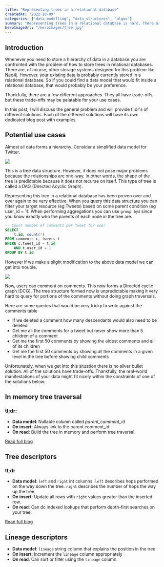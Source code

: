 ```yaml
---
title: "Representing trees in a relational database"
createdAt: "2022-10-09"
categories: ["data_modelling", "data_structures", "algos"]
summary: "Representing trees in a relational database is hard. There are various different solutions but they all have trade-offs."
heroImageUrl: "/heroImages/tree.jpg"
---
```


## Introduction
Whenever you need to store a hierarchy of data in a database you are confronted with the problem of how to store trees in relational databases. There are, of course, other storage systems designed for this problem like [Neo4j](https://neo4j.com). However, your existing data is probably currently stored in a relational database. So if you could find a data model that would fit inside a relational database, that would probably be your preference.

Thankfully, there are a few different approaches. They all have trade-offs, but these trade-offs may be palatable for your use cases.

In this post, I will discuss the general problem and will provide tl;dr's of different solutions. Each of the different solutions will have its own dedicated blog post with examples.

## Potential use cases
Almost all data forms a hierarchy. Consider a simplified data model for Twitter.

[![](https://mermaid.ink/img/pako:eNo9kEFvgzAMhf8K8olKtAzYaMthl23HnrbdcnETA9FIghKzqqr47wtU68WyP1vPeu8G0imCBtrBXWSPnhNhvwP5dCmbZLt9Tb4uRJyu9Q5OpDQKu5IVvDljyHJI_5sNZGDIG9Qqat-ETRIB3JMhAU1sFfofAcLO8Q4ndp9XK6FhP1EG06iQ6V1j59FA0-IQHvRDaXb-AQeHiuJ4A76Oi4tOB46S0tlWdwuf_BBxzzyGJs-X9a7T3E_nnXQmD1otlvvfY53XZX3AsqJ6X-FLVSl5Lo6HtnwuWrV_KkqEec6A1v-ne2RrcvMf0YBqqg?type=png)](https://mermaid.live/edit#pako:eNo9kEFvgzAMhf8K8olKtAzYaMthl23HnrbdcnETA9FIghKzqqr47wtU68WyP1vPeu8G0imCBtrBXWSPnhNhvwP5dCmbZLt9Tb4uRJyu9Q5OpDQKu5IVvDljyHJI_5sNZGDIG9Qqat-ETRIB3JMhAU1sFfofAcLO8Q4ndp9XK6FhP1EG06iQ6V1j59FA0-IQHvRDaXb-AQeHiuJ4A76Oi4tOB46S0tlWdwuf_BBxzzyGJs-X9a7T3E_nnXQmD1otlvvfY53XZX3AsqJ6X-FLVSl5Lo6HtnwuWrV_KkqEec6A1v-ne2RrcvMf0YBqqg)

This is a tree data structure. However, it does not pose major problems because the relationships are one-way. In other words, the shape of the tree is predictable because it does not recurse on itself. This type of tree is called a DAG (Directed Acyclic Graph).

Representing this tree in a relational database has been proven over and over again to be very effective. When you query this data structure you can filter your target resource (eg Tweets) based on some parent condition (eg user_id = 1). When performing aggregations you can use `group by`s since you know exactly who the parents of each node in the tree are.

```sql
-- Count number of comments per tweet for user
SELECT
	t.id, count(*)
FROM comments c, tweets t
WHERE c.tweet_id = t.id
	AND t.user_id = 1
GROUP BY t.id
```

However if we make a slight modification to the above data model we can get into trouble.

[![](https://mermaid.ink/img/pako:eNpVkEFvgzAMhf8K8olKtAzYaMthl23HnrbdcnGJgWgkQYlZVSH--wJVK-1iPX-2_OQ3QW0lQQVNby91h44jYb49uXgpm2i7fY2-LkQcr_UGTiQVCrOSFbxZrcmwj-9iI8xd_luABDQ5jUoGy0mYKBLAHWkSUAUp0f0IEGYOeziy_byaGip2IyUwDhKZ3hW2DjVUDfb-QT-kYusesLcoKbQT8HVYnmuV53CytqZR7cJH1wfcMQ--StNlvGsVd-N5V1udeiWXJLrfY5mWeXnAvKByX-BLUcj6nB0PTf6cNXL_lOUI85wArf6nW5JroPMfU0Ny2A?type=png)](https://mermaid.live/edit#pako:eNpVkEFvgzAMhf8K8olKtAzYaMthl23HnrbdcnGJgWgkQYlZVSH--wJVK-1iPX-2_OQ3QW0lQQVNby91h44jYb49uXgpm2i7fY2-LkQcr_UGTiQVCrOSFbxZrcmwj-9iI8xd_luABDQ5jUoGy0mYKBLAHWkSUAUp0f0IEGYOeziy_byaGip2IyUwDhKZ3hW2DjVUDfb-QT-kYusesLcoKbQT8HVYnmuV53CytqZR7cJH1wfcMQ--StNlvGsVd-N5V1udeiWXJLrfY5mWeXnAvKByX-BLUcj6nB0PTf6cNXL_lOUI85wArf6nW5JroPMfU0Ny2A)

Now, users can comment on comments. This now forms a Directed cyclic graph (DCG). The tree structure formed now is unpredictable making it very hard to query for portions of the comments without doing graph traversals.

Here are some queries that would be very tricky to write against the comments table

- If we deleted a comment how many descendants would also need to be deleted
- Get me all the comments for a tweet but never show more than 5 children of a comment
- Get me the first 50 comments by showing the oldest comments and all of its children
- Get me the first 50 comments by showing all the comments in a given level in the tree before showing child comments

Unfortunately, when we get into this situation there is no silver bullet solution. All of the solutions have trade-offs. Thankfully, the real-world manifestations of your data might fit nicely within the constraints of one of the solutions below.

## In memory tree traversal

### tl;dr:
- **Data model**: Nullable column called *parent_comment_id*
- **On insert**: Always link to the parent comment_id.
- **On read**: Build the tree in memory and perform tree traversal.

[Read full blog](/blog/todo)

## Tree descriptors

### tl;dr

- **Data model**: `left` and `right` int columns. `left` describes hops performed on the way down the tree. `right` describes the number of hops the way up the tree.
- **On insert**: Update all rows with `right` values greater than the inserted row.
- **On read**: Can do indexed lookups that perform depth-first searches on your tree.

[Read full blog](/blog/todo)

## Lineage descriptors
- **Data model**: `lineage` string column that explains the position in the tree
- **On insert**: Increment the `lineage` column appropriately
- **On read**: Can sort or filter using the `lineage` column.